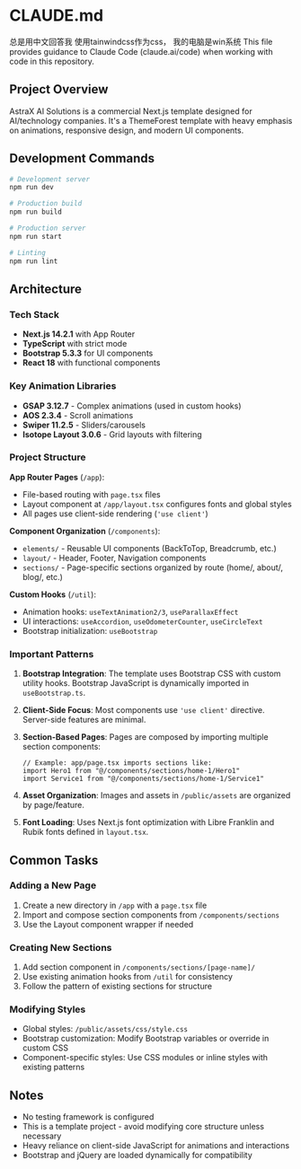 # CLAUDE.md

总是用中文回答我
使用tainwindcss作为css，
我的电脑是win系统
This file provides guidance to Claude Code (claude.ai/code) when working with code in this repository.

## Project Overview

AstraX AI Solutions is a commercial Next.js template designed for AI/technology companies. It's a ThemeForest template with heavy emphasis on animations, responsive design, and modern UI components.

## Development Commands

```bash
# Development server
npm run dev

# Production build
npm run build

# Production server
npm run start

# Linting
npm run lint
```

## Architecture

### Tech Stack
- **Next.js 14.2.1** with App Router
- **TypeScript** with strict mode
- **Bootstrap 5.3.3** for UI components
- **React 18** with functional components

### Key Animation Libraries
- **GSAP 3.12.7** - Complex animations (used in custom hooks)
- **AOS 2.3.4** - Scroll animations
- **Swiper 11.2.5** - Sliders/carousels
- **Isotope Layout 3.0.6** - Grid layouts with filtering

### Project Structure

**App Router Pages** (`/app`):
- File-based routing with `page.tsx` files
- Layout component at `/app/layout.tsx` configures fonts and global styles
- All pages use client-side rendering (`'use client'`)

**Component Organization** (`/components`):
- `elements/` - Reusable UI components (BackToTop, Breadcrumb, etc.)
- `layout/` - Header, Footer, Navigation components
- `sections/` - Page-specific sections organized by route (home/, about/, blog/, etc.)

**Custom Hooks** (`/util`):
- Animation hooks: `useTextAnimation2/3`, `useParallaxEffect`
- UI interactions: `useAccordion`, `useOdometerCounter`, `useCircleText`
- Bootstrap initialization: `useBootstrap`

### Important Patterns

1. **Bootstrap Integration**: The template uses Bootstrap CSS with custom utility hooks. Bootstrap JavaScript is dynamically imported in `useBootstrap.ts`.

2. **Client-Side Focus**: Most components use `'use client'` directive. Server-side features are minimal.

3. **Section-Based Pages**: Pages are composed by importing multiple section components:
   ```tsx
   // Example: app/page.tsx imports sections like:
   import Hero1 from "@/components/sections/home-1/Hero1"
   import Service1 from "@/components/sections/home-1/Service1"
   ```

4. **Asset Organization**: Images and assets in `/public/assets` are organized by page/feature.

5. **Font Loading**: Uses Next.js font optimization with Libre Franklin and Rubik fonts defined in `layout.tsx`.

## Common Tasks

### Adding a New Page
1. Create a new directory in `/app` with a `page.tsx` file
2. Import and compose section components from `/components/sections`
3. Use the Layout component wrapper if needed

### Creating New Sections
1. Add section component in `/components/sections/[page-name]/`
2. Use existing animation hooks from `/util` for consistency
3. Follow the pattern of existing sections for structure

### Modifying Styles
- Global styles: `/public/assets/css/style.css`
- Bootstrap customization: Modify Bootstrap variables or override in custom CSS
- Component-specific styles: Use CSS modules or inline styles with existing patterns

## Notes
- No testing framework is configured
- This is a template project - avoid modifying core structure unless necessary
- Heavy reliance on client-side JavaScript for animations and interactions
- Bootstrap and jQuery are loaded dynamically for compatibility